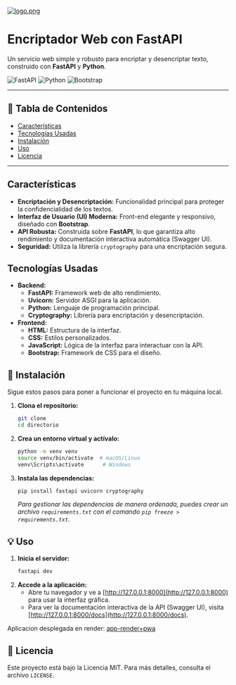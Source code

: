 [![logo.png](https://i.postimg.cc/GtKtmZgL/logo.png)](https://postimg.cc/WqDT9fPC)
# Encriptador Web con FastAPI

Un servicio web simple y robusto para encriptar y desencriptar texto, construido con **FastAPI** y **Python**.

![FastAPI](https://img.shields.io/badge/FastAPI-005571?style=for-the-badge&logo=fastapi) 
![Python](https://img.shields.io/badge/Python-3776AB?style=for-the-badge&logo=python&logoColor=white) 
![Bootstrap](https://img.shields.io/badge/Bootstrap-563D7C?style=for-the-badge&logo=bootstrap&logoColor=white)

---

## 📄 Tabla de Contenidos
- [Características](#-características)
- [Tecnologías Usadas](#-tecnologías-usadas)
- [Instalación](#-instalación)
- [Uso](#-uso)
- [Licencia](#-licencia)

---

## Características
- **Encriptación y Desencriptación:** Funcionalidad principal para proteger la confidencialidad de los textos.
- **Interfaz de Usuario (UI) Moderna:** Front-end elegante y responsivo, diseñado con **Bootstrap**.
- **API Robusta:** Construida sobre **FastAPI**, lo que garantiza alto rendimiento y documentación interactiva automática (Swagger UI).
- **Seguridad:** Utiliza la librería `cryptography` para una encriptación segura.

## Tecnologías Usadas
- **Backend:**
  - **FastAPI:** Framework web de alto rendimiento.
  - **Uvicorn:** Servidor ASGI para la aplicación.
  - **Python:** Lenguaje de programación principal.
  - **Cryptography:** Librería para encriptación y desencriptación.
- **Frontend:**
  - **HTML:** Estructura de la interfaz.
  - **CSS:** Estilos personalizados.
  - **JavaScript:** Lógica de la interfaz para interactuar con la API.
  - **Bootstrap:** Framework de CSS para el diseño.

## 🚀 Instalación

Sigue estos pasos para poner a funcionar el proyecto en tu máquina local.

1.  **Clona el repositorio:**
    ```bash
    git clone
    cd directorio
    ```
2.  **Crea un entorno virtual y actívalo:**
    ```bash
    python -m venv venv
    source venv/bin/activate  # macOS/Linux
    venv\Scripts\activate      # Windows
    ```
3.  **Instala las dependencias:**
    ```bash
    pip install fastapi uvicorn cryptography
    ```
    *Para gestionar las dependencias de manera ordenada, puedes crear un archivo `requirements.txt` con el comando `pip freeze > requirements.txt`.*

## 💡 Uso

1.  **Inicia el servidor:**
    ```bash
    fastapi dev
    ```
2.  **Accede a la aplicación:**
    - Abre tu navegador y ve a [http://127.0.0.1:8000](http://127.0.0.1:8000) para usar la interfaz gráfica.
    - Para ver la documentación interactiva de la API (Swagger UI), visita [http://127.0.0.1:8000/docs](http://127.0.0.1:8000/docs).

Aplicacion desplegada en render:  [app-render+pwa](https://encriptador-desencriptador-fastapi.onrender.com)

## 📜 Licencia

Este proyecto está bajo la Licencia MIT. Para más detalles, consulta el archivo `LICENSE`.
